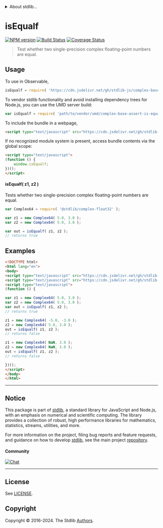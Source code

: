 <!--

@license Apache-2.0

Copyright (c) 2024 The Stdlib Authors.

Licensed under the Apache License, Version 2.0 (the "License");
you may not use this file except in compliance with the License.
You may obtain a copy of the License at

   http://www.apache.org/licenses/LICENSE-2.0

Unless required by applicable law or agreed to in writing, software
distributed under the License is distributed on an "AS IS" BASIS,
WITHOUT WARRANTIES OR CONDITIONS OF ANY KIND, either express or implied.
See the License for the specific language governing permissions and
limitations under the License.

-->


<details>
  <summary>
    About stdlib...
  </summary>
  <p>We believe in a future in which the web is a preferred environment for numerical computation. To help realize this future, we've built stdlib. stdlib is a standard library, with an emphasis on numerical and scientific computation, written in JavaScript (and C) for execution in browsers and in Node.js.</p>
  <p>The library is fully decomposable, being architected in such a way that you can swap out and mix and match APIs and functionality to cater to your exact preferences and use cases.</p>
  <p>When you use stdlib, you can be absolutely certain that you are using the most thorough, rigorous, well-written, studied, documented, tested, measured, and high-quality code out there.</p>
  <p>To join us in bringing numerical computing to the web, get started by checking us out on <a href="https://github.com/stdlib-js/stdlib">GitHub</a>, and please consider <a href="https://opencollective.com/stdlib">financially supporting stdlib</a>. We greatly appreciate your continued support!</p>
</details>

# isEqualf

[![NPM version][npm-image]][npm-url] [![Build Status][test-image]][test-url] [![Coverage Status][coverage-image]][coverage-url] <!-- [![dependencies][dependencies-image]][dependencies-url] -->

> Test whether two single-precision complex floating-point numbers are equal.

<!-- Section to include introductory text. Make sure to keep an empty line after the intro `section` element and another before the `/section` close. -->

<section class="intro">

</section>

<!-- /.intro -->

<!-- Package usage documentation. -->



<section class="usage">

## Usage

To use in Observable,

```javascript
isEqualf = require( 'https://cdn.jsdelivr.net/gh/stdlib-js/complex-base-assert-is-equalf@umd/browser.js' )
```

To vendor stdlib functionality and avoid installing dependency trees for Node.js, you can use the UMD server build:

```javascript
var isEqualf = require( 'path/to/vendor/umd/complex-base-assert-is-equalf/index.js' )
```

To include the bundle in a webpage,

```html
<script type="text/javascript" src="https://cdn.jsdelivr.net/gh/stdlib-js/complex-base-assert-is-equalf@umd/browser.js"></script>
```

If no recognized module system is present, access bundle contents via the global scope:

```html
<script type="text/javascript">
(function () {
    window.isEqualf;
})();
</script>
```

#### isEqualf( z1, z2 )

Tests whether two single-precision complex floating-point numbers are equal.

```javascript
var Complex64 = require( '@stdlib/complex-float32' );

var z1 = new Complex64( 5.0, 3.0 );
var z2 = new Complex64( 5.0, 3.0 );

var out = isEqualf( z1, z2 );
// returns true
```

</section>

<!-- /.usage -->

<!-- Package usage notes. Make sure to keep an empty line after the `section` element and another before the `/section` close. -->

<section class="notes">

</section>

<!-- /.notes -->

<!-- Package usage examples. -->

<section class="examples">

## Examples

<!-- eslint no-undef: "error" -->

```html
<!DOCTYPE html>
<html lang="en">
<body>
<script type="text/javascript" src="https://cdn.jsdelivr.net/gh/stdlib-js/complex-float32@umd/browser.js"></script>
<script type="text/javascript" src="https://cdn.jsdelivr.net/gh/stdlib-js/complex-base-assert-is-equalf@umd/browser.js"></script>
<script type="text/javascript">
(function () {

var z1 = new Complex64( 5.0, 3.0 );
var z2 = new Complex64( 5.0, 3.0 );
var out = isEqualf( z1, z2 );
// returns true

z1 = new Complex64( -5.0, -3.0 );
z2 = new Complex64( 5.0, 3.0 );
out = isEqualf( z1, z2 );
// returns false

z1 = new Complex64( NaN, 3.0 );
z2 = new Complex64( NaN, 3.0 );
out = isEqualf( z1, z2 );
// returns false

})();
</script>
</body>
</html>
```

</section>

<!-- /.examples -->

<!-- C interface documentation. -->



<!-- Section to include cited references. If references are included, add a horizontal rule *before* the section. Make sure to keep an empty line after the `section` element and another before the `/section` close. -->

<section class="references">

</section>

<!-- /.references -->

<!-- Section for related `stdlib` packages. Do not manually edit this section, as it is automatically populated. -->

<section class="related">

</section>

<!-- /.related -->

<!-- Section for all links. Make sure to keep an empty line after the `section` element and another before the `/section` close. -->


<section class="main-repo" >

* * *

## Notice

This package is part of [stdlib][stdlib], a standard library for JavaScript and Node.js, with an emphasis on numerical and scientific computing. The library provides a collection of robust, high performance libraries for mathematics, statistics, streams, utilities, and more.

For more information on the project, filing bug reports and feature requests, and guidance on how to develop [stdlib][stdlib], see the main project [repository][stdlib].

#### Community

[![Chat][chat-image]][chat-url]

---

## License

See [LICENSE][stdlib-license].


## Copyright

Copyright &copy; 2016-2024. The Stdlib [Authors][stdlib-authors].

</section>

<!-- /.stdlib -->

<!-- Section for all links. Make sure to keep an empty line after the `section` element and another before the `/section` close. -->

<section class="links">

[npm-image]: http://img.shields.io/npm/v/@stdlib/complex-base-assert-is-equalf.svg
[npm-url]: https://npmjs.org/package/@stdlib/complex-base-assert-is-equalf

[test-image]: https://github.com/stdlib-js/complex-base-assert-is-equalf/actions/workflows/test.yml/badge.svg?branch=v0.2.1
[test-url]: https://github.com/stdlib-js/complex-base-assert-is-equalf/actions/workflows/test.yml?query=branch:v0.2.1

[coverage-image]: https://img.shields.io/codecov/c/github/stdlib-js/complex-base-assert-is-equalf/main.svg
[coverage-url]: https://codecov.io/github/stdlib-js/complex-base-assert-is-equalf?branch=main

<!--

[dependencies-image]: https://img.shields.io/david/stdlib-js/complex-base-assert-is-equalf.svg
[dependencies-url]: https://david-dm.org/stdlib-js/complex-base-assert-is-equalf/main

-->

[chat-image]: https://img.shields.io/gitter/room/stdlib-js/stdlib.svg
[chat-url]: https://app.gitter.im/#/room/#stdlib-js_stdlib:gitter.im

[stdlib]: https://github.com/stdlib-js/stdlib

[stdlib-authors]: https://github.com/stdlib-js/stdlib/graphs/contributors

[umd]: https://github.com/umdjs/umd
[es-module]: https://developer.mozilla.org/en-US/docs/Web/JavaScript/Guide/Modules

[deno-url]: https://github.com/stdlib-js/complex-base-assert-is-equalf/tree/deno
[deno-readme]: https://github.com/stdlib-js/complex-base-assert-is-equalf/blob/deno/README.md
[umd-url]: https://github.com/stdlib-js/complex-base-assert-is-equalf/tree/umd
[umd-readme]: https://github.com/stdlib-js/complex-base-assert-is-equalf/blob/umd/README.md
[esm-url]: https://github.com/stdlib-js/complex-base-assert-is-equalf/tree/esm
[esm-readme]: https://github.com/stdlib-js/complex-base-assert-is-equalf/blob/esm/README.md
[branches-url]: https://github.com/stdlib-js/complex-base-assert-is-equalf/blob/main/branches.md

[stdlib-license]: https://raw.githubusercontent.com/stdlib-js/complex-base-assert-is-equalf/main/LICENSE

</section>

<!-- /.links -->
